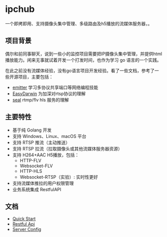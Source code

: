 # ipchub
一个即拷即用、支持摄像头集中管理、多级路由及h5播放的流媒体服务器，。

## 项目背景
偶尔和前同事聊天，说到一些小的监控项目需要把IP摄像头集中管理，并提供html播放能力。闲来无事就试着开发一个打发时间，也作为学习 go 语言的一个实践。

在此之前没有流媒体经验，没有go语言项目开发经验。看了一些文档，参考了一些开源项目，主要包括：
+ [emitter](https://github.com/emitter-io/emitter) 学习多协议共享端口等网络编程技能
+ [EasyDarwin](https://github.com/EasyDarwin/EasyDarwin) 为加深对rtsp协议的理解
+ [seal](https://github.com/calabashdad/seal.git) rtmp/flv hls 服务的理解


## 主要特性

+ 基于纯 Golang 开发
+ 支持 Windows、Linux、macOS 平台
+ 支持 RTSP 推流（主动推送）
+ 支持 RTSP 拉流（拉取摄像头或其他流媒体服务器资源）
+ 支持 H264+AAC H5播放，包括：
    + HTTP-FLV
    + Websocket-FLV
    + HTTP-HLS
    + Websocket-RTSP（实验）: 实时性更好
+ 支持流媒体推拉的用户权限管理
+ 业务系统集成 RestfulAPI

## 文档
+ [Quick Start](/docs/quickstart.md)
+ [Restful Api](/docs/apis.md)
+ [Server Config](/docs/config.md)
